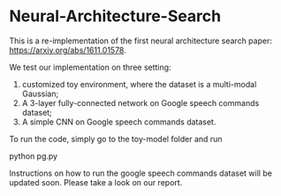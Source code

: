 # Neural-Architecture-Search
This is a re-implementation of the first neural architecture search paper: https://arxiv.org/abs/1611.01578. 

We test our implementation on three setting: 
1. customized toy environment, where the dataset is a multi-modal Gaussian;
2. A 3-layer fully-connected network on Google speech commands dataset;
3. A simple CNN on Google speech commands dataset.


To run the code, simply go to the toy-model folder and run 

python pg.py

Instructions on how to run the google speech commands dataset will be updated soon. Please take a look on our report.
